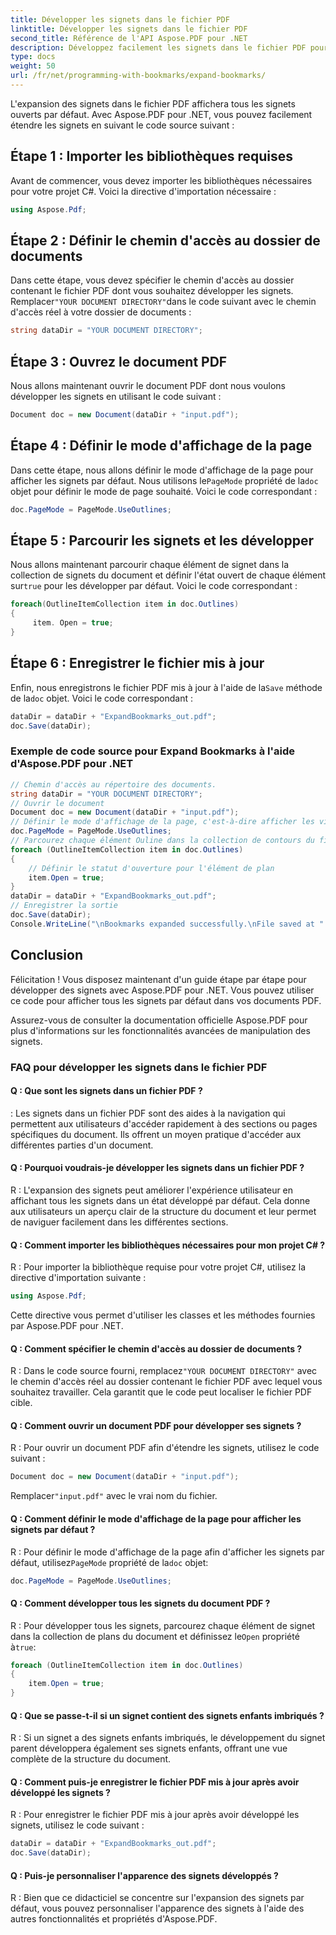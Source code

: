 ```yaml
---
title: Développer les signets dans le fichier PDF
linktitle: Développer les signets dans le fichier PDF
second_title: Référence de l'API Aspose.PDF pour .NET
description: Développez facilement les signets dans le fichier PDF pour une navigation améliorée avec Aspose.PDF pour .NET.
type: docs
weight: 50
url: /fr/net/programming-with-bookmarks/expand-bookmarks/
---
```

L'expansion des signets dans le fichier PDF affichera tous les signets ouverts par défaut. Avec Aspose.PDF pour .NET, vous pouvez facilement étendre les signets en suivant le code source suivant :

## Étape 1 : Importer les bibliothèques requises

Avant de commencer, vous devez importer les bibliothèques nécessaires pour votre projet C#. Voici la directive d'importation nécessaire :

```csharp
using Aspose.Pdf;
```

## Étape 2 : Définir le chemin d'accès au dossier de documents

 Dans cette étape, vous devez spécifier le chemin d'accès au dossier contenant le fichier PDF dont vous souhaitez développer les signets. Remplacer`"YOUR DOCUMENT DIRECTORY"`dans le code suivant avec le chemin d'accès réel à votre dossier de documents :

```csharp
string dataDir = "YOUR DOCUMENT DIRECTORY";
```

## Étape 3 : Ouvrez le document PDF

Nous allons maintenant ouvrir le document PDF dont nous voulons développer les signets en utilisant le code suivant :

```csharp
Document doc = new Document(dataDir + "input.pdf");
```

## Étape 4 : Définir le mode d'affichage de la page

Dans cette étape, nous allons définir le mode d'affichage de la page pour afficher les signets par défaut. Nous utilisons le`PageMode` propriété de la`doc` objet pour définir le mode de page souhaité. Voici le code correspondant :

```csharp
doc.PageMode = PageMode.UseOutlines;
```

## Étape 5 : Parcourir les signets et les développer

 Nous allons maintenant parcourir chaque élément de signet dans la collection de signets du document et définir l'état ouvert de chaque élément sur`true` pour les développer par défaut. Voici le code correspondant :

```csharp
foreach(OutlineItemCollection item in doc.Outlines)
{
     item. Open = true;
}
```

## Étape 6 : Enregistrer le fichier mis à jour

 Enfin, nous enregistrons le fichier PDF mis à jour à l'aide de la`Save` méthode de la`doc` objet. Voici le code correspondant :

```csharp
dataDir = dataDir + "ExpandBookmarks_out.pdf";
doc.Save(dataDir);
```

### Exemple de code source pour Expand Bookmarks à l'aide d'Aspose.PDF pour .NET 
```csharp
// Chemin d'accès au répertoire des documents.
string dataDir = "YOUR DOCUMENT DIRECTORY";
// Ouvrir le document
Document doc = new Document(dataDir + "input.pdf");
// Définir le mode d'affichage de la page, c'est-à-dire afficher les vignettes, le plein écran, afficher le panneau de pièces jointes
doc.PageMode = PageMode.UseOutlines;
// Parcourez chaque élément Ouline dans la collection de contours du fichier PDF
foreach (OutlineItemCollection item in doc.Outlines)
{
	// Définir le statut d'ouverture pour l'élément de plan
	item.Open = true;
}
dataDir = dataDir + "ExpandBookmarks_out.pdf";
// Enregistrer la sortie
doc.Save(dataDir);
Console.WriteLine("\nBookmarks expanded successfully.\nFile saved at " + dataDir);
```

## Conclusion

Félicitation ! Vous disposez maintenant d'un guide étape par étape pour développer des signets avec Aspose.PDF pour .NET. Vous pouvez utiliser ce code pour afficher tous les signets par défaut dans vos documents PDF.

Assurez-vous de consulter la documentation officielle Aspose.PDF pour plus d'informations sur les fonctionnalités avancées de manipulation des signets.

### FAQ pour développer les signets dans le fichier PDF

#### Q : Que sont les signets dans un fichier PDF ?

: Les signets dans un fichier PDF sont des aides à la navigation qui permettent aux utilisateurs d'accéder rapidement à des sections ou pages spécifiques du document. Ils offrent un moyen pratique d'accéder aux différentes parties d'un document.

#### Q : Pourquoi voudrais-je développer les signets dans un fichier PDF ?

R : L'expansion des signets peut améliorer l'expérience utilisateur en affichant tous les signets dans un état développé par défaut. Cela donne aux utilisateurs un aperçu clair de la structure du document et leur permet de naviguer facilement dans les différentes sections.

#### Q : Comment importer les bibliothèques nécessaires pour mon projet C# ?

R : Pour importer la bibliothèque requise pour votre projet C#, utilisez la directive d'importation suivante :

```csharp
using Aspose.Pdf;
```

Cette directive vous permet d'utiliser les classes et les méthodes fournies par Aspose.PDF pour .NET.

#### Q : Comment spécifier le chemin d'accès au dossier de documents ?

 R : Dans le code source fourni, remplacez`"YOUR DOCUMENT DIRECTORY"` avec le chemin d'accès réel au dossier contenant le fichier PDF avec lequel vous souhaitez travailler. Cela garantit que le code peut localiser le fichier PDF cible.

#### Q : Comment ouvrir un document PDF pour développer ses signets ?

R : Pour ouvrir un document PDF afin d'étendre les signets, utilisez le code suivant :

```csharp
Document doc = new Document(dataDir + "input.pdf");
```

 Remplacer`"input.pdf"` avec le vrai nom du fichier.

#### Q : Comment définir le mode d'affichage de la page pour afficher les signets par défaut ?

R : Pour définir le mode d'affichage de la page afin d'afficher les signets par défaut, utilisez`PageMode` propriété de la`doc` objet:

```csharp
doc.PageMode = PageMode.UseOutlines;
```

#### Q : Comment développer tous les signets du document PDF ?

 R : Pour développer tous les signets, parcourez chaque élément de signet dans la collection de plans du document et définissez le`Open` propriété à`true`:

```csharp
foreach (OutlineItemCollection item in doc.Outlines)
{
    item.Open = true;
}
```

#### Q : Que se passe-t-il si un signet contient des signets enfants imbriqués ?

R : Si un signet a des signets enfants imbriqués, le développement du signet parent développera également ses signets enfants, offrant une vue complète de la structure du document.

#### Q : Comment puis-je enregistrer le fichier PDF mis à jour après avoir développé les signets ?

R : Pour enregistrer le fichier PDF mis à jour après avoir développé les signets, utilisez le code suivant :

```csharp
dataDir = dataDir + "ExpandBookmarks_out.pdf";
doc.Save(dataDir);
```

#### Q : Puis-je personnaliser l'apparence des signets développés ?

R : Bien que ce didacticiel se concentre sur l'expansion des signets par défaut, vous pouvez personnaliser l'apparence des signets à l'aide des autres fonctionnalités et propriétés d'Aspose.PDF.
